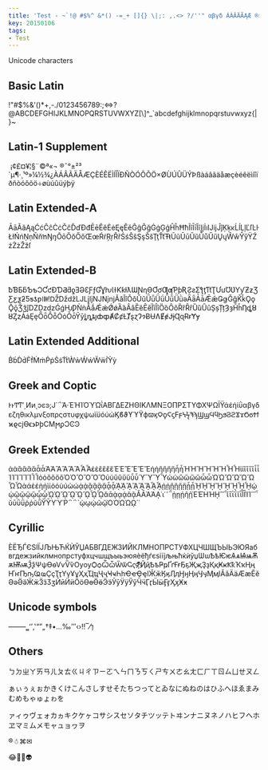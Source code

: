 ```yaml
---
title: 'Test - ~`!@ #$%^ &*() -=_+ []{} \|;: ,.<> ?/''" αβγδ ÁÀÂÄÃĄÆ ®☃︎⌘✉︎ 😂🤣👻👽'
key: 20150106
tags:
- Test
---
```


Unicode characters

<!--more-->

## Basic Latin

 !"#$%&'()*+,-./0123456789:;<=>?@ABCDEFGHIJKLMNOPQRSTUVWXYZ[\\]^_`abcdefghijklmnopqrstuvwxyz{\|}~

## Latin-1 Supplement

 ¡¢£¤¥¦§¨©ª«¬ ®¯°±²³´µ¶·¸¹º»¼½¾¿ÀÁÂÃÄÅÆÇÈÉÊËÌÍÎÏÐÑÒÓÔÕÖ×ØÙÚÛÜÝÞßàáâãäåæçèéêëìíîïðñòóôõö÷øùúûüýþÿ

## Latin Extended-A

ĀāĂăĄąĆćĈĉĊċČčĎďĐđĒēĔĕĖėĘęĚěĜĝĞğĠġĢģĤĥĦħĨĩĪīĬĭĮįİıĲĳĴĵĶķĸĹĺĻļĽľĿŀŁłŃńŅņŇňŉŊŋŌōŎŏŐőŒœŔŕŖŗŘřŚśŜŝŞşŠšŢţŤťŦŧŨũŪūŬŭŮůŰűŲųŴŵŶŷŸŹźŻżŽžſ

## Latin Extended-B

ƀƁƂƃƄƅƆƇƈƉƊƋƌƍƎƏƐƑƒƓƔƕƖƗƘƙƚƛƜƝƞƟƠơƢƣƤƥƦƧƨƩƪƫƬƭƮƯưƱƲƳƴƵƶƷƸƹƺƻƼƽƾƿǀǁǂǃǄǅǆǇǈǉǊǋǌǍǎǏǐǑǒǓǔǕǖǗǘǙǚǛǜǝǞǟǠǡǢǣǤǥǦǧǨǩǪǫǬǭǮǯǰǱǲǳǴǵǶǷǸǹǺǻǼǽǾǿȀȁȂȃȄȅȆȇȈȉȊȋȌȍȎȏȐȑȒȓȔȕȖȗȘșȚțȜȝȞȟȠȡȢȣȤȥȦȧȨȩȪȫȬȭȮȯȰȱȲȳȴȵȶȷȸȹȺȻȼȽȾȿɀɁɂɃɄɅɆɇɈɉɊɋɌɍɎɏ

## Latin Extended Additional

ḂḃḊḋḞḟṀṁṖṗṠṡṪṫẀẁẂẃẄẅẛỲỳ

## Greek and Coptic

ͰͱͲͳʹ͵Ͷͷͺͻͼͽ;Ϳ΄΅Ά·ΈΉΊΌΎΏΐΑΒΓΔΕΖΗΘΙΚΛΜΝΞΟΠΡΣΤΥΦΧΨΩΪΫάέήίΰαβγδεζηθικλμνξοπρςστυφχψωϊϋόύώϏϐϑϒϓϔϕϖϗϘϙϚϛϜϝϞϟϠϡϢϣϤϥϦϧϨϩϪϫϬϭϮϯϰϱϲϳϴϵ϶ϷϸϹϺϻϼϽϾϿ

## Greek Extended

ἀἁἂἃἄἅἆἇἈἉἊἋἌἍἎἏἐἑἒἓἔἕἘἙἚἛἜἝἠἡἢἣἤἥἦἧἨἩἪἫἬἭἮἯἰἱἲἳἴἵἶἷἸἹἺἻἼἽἾἿὀὁὂὃὄὅὈὉὊὋὌὍὐὑὒὓὔὕὖὗὙὛὝὟὠὡὢὣὤὥὦὧὨὩὪὫὬὭὮὯὰάὲέὴήὶίὸόὺύὼώᾀᾁᾂᾃᾄᾅᾆᾇᾈᾉᾊᾋᾌᾍᾎᾏᾐᾑᾒᾓᾔᾕᾖᾗᾘᾙᾚᾛᾜᾝᾞᾟᾠᾡᾢᾣᾤᾥᾦᾧᾨᾩᾪᾫᾬᾭᾮᾯᾰᾱᾲᾳᾴᾶᾷᾸᾹᾺΆᾼ᾽ι᾿῀῁ῂῃῄῆῇῈΈῊΉῌ῍῎῏ῐῑῒΐῖῗῘῙῚΊ῝῞῟ῠῡῢΰῤῥῦῧῨῩῪΎῬ῭΅`ῲῳῴῶῷῸΌῺΏῼ´῾

## Cyrillic
ЀЁЂЃЄЅІЇЈЉЊЋЌЍЎЏАБВГДЕЖЗИЙКЛМНОПРСТУФХЦЧШЩЪЫЬЭЮЯабвгдежзийклмнопрстуфхцчшщъыьэюяѐёђѓєѕіїјљњћќѝўџѠѡѢѣѤѥѦѧѨѩѪѫѬѭѮѯѰѱѲѳѴѵѶѷѸѹѺѻѼѽѾѿҀҁ҂҃҄҅҆҇҈҉ҊҋҌҍҎҏҐґҒғҔҕҖҗҘҙҚқҜҝҞҟҠҡҢңҤҥҦҧҨҩҪҫҬҭҮүҰұҲҳҴҵҶҷҸҹҺһҼҽҾҿӀӁӂӃӄӅӆӇӈӉӊӋӌӍӎӏӐӑӒӓӔӕӖӗӘәӚӛӜӝӞӟӠӡӢӣӤӥӦӧӨөӪӫӬӭӮӯӰӱӲӳӴӵӶӷӸӹӺӻӼӽӾӿ

## Unicode symbols

–—―‗‘’‚‛“”„†‡•…‰′″‹›‼‾⁄⁊

## Others

ㄅㄉㄓㄚㄞㄢㄦㄆㄊㄍㄐㄔㄗㄧㄛㄟㄣㄇㄋㄎㄑㄕㄘㄨㄜㄠㄤㄈㄏㄒㄖㄙㄩㄝㄡㄥ

ぁぃぅぇぉかきくけこんさしすせそたちつってとゐなにぬねのはひふへほゑまみむめもゃゅょゎを

ァィゥヴェォカヵキクケヶコサシスセソタチツッテトヰンナニヌネノハヒフヘホヱマミムメモャュョヮヲ

®☃︎⌘✉︎

😂🤣👻👽